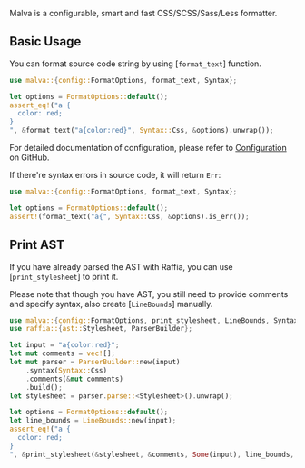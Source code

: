 Malva is a configurable, smart and fast CSS/SCSS/Sass/Less formatter.

## Basic Usage

You can format source code string by using [`format_text`] function.

```rust
use malva::{config::FormatOptions, format_text, Syntax};

let options = FormatOptions::default();
assert_eq!("a {
  color: red;
}
", &format_text("a{color:red}", Syntax::Css, &options).unwrap());
```

For detailed documentation of configuration,
please refer to [Configuration](https://github.com/g-plane/malva/blob/main/docs/config.md) on GitHub.

If there're syntax errors in source code, it will return `Err`:

```rust
use malva::{config::FormatOptions, format_text, Syntax};

let options = FormatOptions::default();
assert!(format_text("a{", Syntax::Css, &options).is_err());
```

## Print AST

If you have already parsed the AST with Raffia,
you can use [`print_stylesheet`] to print it.

Please note that though you have AST,
you still need to provide comments and specify syntax,
also create [`LineBounds`] manually.

```rust
use malva::{config::FormatOptions, print_stylesheet, LineBounds, Syntax};
use raffia::{ast::Stylesheet, ParserBuilder};

let input = "a{color:red}";
let mut comments = vec![];
let mut parser = ParserBuilder::new(input)
    .syntax(Syntax::Css)
    .comments(&mut comments)
    .build();
let stylesheet = parser.parse::<Stylesheet>().unwrap();

let options = FormatOptions::default();
let line_bounds = LineBounds::new(input);
assert_eq!("a {
  color: red;
}
", &print_stylesheet(&stylesheet, &comments, Some(input), line_bounds, Syntax::Css, &options));
```
